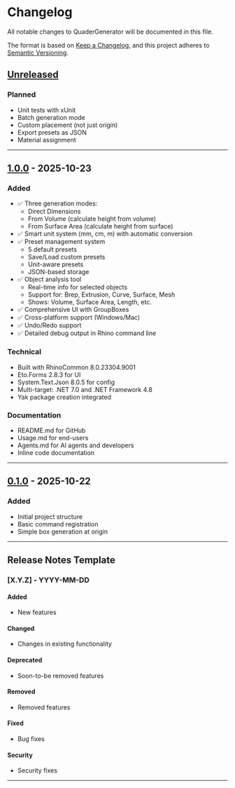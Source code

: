 # Changelog

All notable changes to QuaderGenerator will be documented in this file.

The format is based on [Keep a Changelog](https://keepachangelog.com/en/1.0.0/),
and this project adheres to [Semantic Versioning](https://semver.org/spec/v2.0.0.html).

## [Unreleased]

### Planned
- Unit tests with xUnit
- Batch generation mode
- Custom placement (not just origin)
- Export presets as JSON
- Material assignment

---

## [1.0.0] - 2025-10-23

### Added
- ✅ Three generation modes:
  - Direct Dimensions
  - From Volume (calculate height from volume)
  - From Surface Area (calculate height from surface)
- ✅ Smart unit system (mm, cm, m) with automatic conversion
- ✅ Preset management system
  - 5 default presets
  - Save/Load custom presets
  - Unit-aware presets
  - JSON-based storage
- ✅ Object analysis tool
  - Real-time info for selected objects
  - Support for: Brep, Extrusion, Curve, Surface, Mesh
  - Shows: Volume, Surface Area, Length, etc.
- ✅ Comprehensive UI with GroupBoxes
- ✅ Cross-platform support (Windows/Mac)
- ✅ Undo/Redo support
- ✅ Detailed debug output in Rhino command line

### Technical
- Built with RhinoCommon 8.0.23304.9001
- Eto.Forms 2.8.3 for UI
- System.Text.Json 8.0.5 for config
- Multi-target: .NET 7.0 and .NET Framework 4.8
- Yak package creation integrated

### Documentation
- README.md for GitHub
- Usage.md for end-users
- Agents.md for AI agents and developers
- Inline code documentation

---

## [0.1.0] - 2025-10-22

### Added
- Initial project structure
- Basic command registration
- Simple box generation at origin

---

## Release Notes Template

### [X.Y.Z] - YYYY-MM-DD

#### Added
- New features

#### Changed
- Changes in existing functionality

#### Deprecated
- Soon-to-be removed features

#### Removed
- Removed features

#### Fixed
- Bug fixes

#### Security
- Security fixes

---

[Unreleased]: https://github.com/yourusername/QuaderGenerator/compare/v1.0.0...HEAD
[1.0.0]: https://github.com/yourusername/QuaderGenerator/releases/tag/v1.0.0
[0.1.0]: https://github.com/yourusername/QuaderGenerator/releases/tag/v0.1.0

